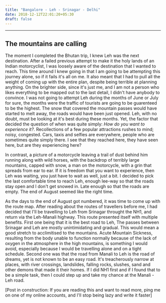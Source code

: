 ```yaml
---
title: "Bangalore - Leh - Srinagar - Delhi"
date: 2018-12-12T22:01:20+05:30
draft: false
---
```


---
## The mountains are calling

The moment I completed the Bhutan trip, I knew Leh was the next destination. After a failed previous attempt to make it the holy lands of an Indian motorcyclist, I was loosely aware of the destination that I wanted to reach. This time around I knew going in that I am going to be attempting this journey alone, so if it fails it's all on me. It also meant that I had to pull all the weight of coming up with the entire plan, despite being terrible at planning anything. On the brighter side, since it's just me, and I am not a person who likes everything to be mapped out to the last detail, I didn't have anybody to convince. I was not going to attempt Leh during the months of June or July for sure, the months were the traffic of tourists are going to be guarenteed to be the highest. The snow that covered the mountain passes would have started to melt away, the roads would have been just opened. Leh, with no doubt, must be looking at it's best during these months. Yet, the factor that decided the question of when was quite simply: *How do you want to experience it?*. Recollections of a few popular attractions rushes to mind; noisy, congested. Cars, taxis and selfies are everywhere, people who are sometimes quite simply there. I see that they reached here, they have seen here, but are they experiencing here?

In contrast, a picture of a motorcycle leaving a trail of dust behind him running along with wild horses, with the backdrop of terribly large mountains, capped with snow, a man on the motorcycle, with a grin that spreads from ear to ear. If it is freedom that you want to experience, then Leh was waiting, you just have to wait as well, just a bit. I decided to pick the last comfortable time to reach Leh, enough lee-way so that the roads stay open and I don't get snowed in. Late enough so that the roads are empty. The end of August seemed like the right time.

As the days to the end of August got numbered, it was time to come up with the route map. After reading about the routes of travellers before me, I had decided that I'll be travelling to Leh from Srinagar throught the NH1, and return via the Leh-Manali highway. This route presented itself with multiple benefits. First one being that it is the best road to Leh, The passes between Srinagar and Leh are mostly unintimidating and gradual. This would mean a good stretch to acclimitised to the mountains. Acute Mountain Sickness, resulting from the body unable to function normally because of the lack of oxygen in the atmosphere in the high mountains, is something I would avoid, especially because I would be travelling alone and on a tight schedule. Second one was that the road from Manali to Leh is the road of dreams, yet is not known to be an easy road. It's treacherously narrow at places, with river crossings, landslides, falling rocks, slushes, sand and other demons that made it their homes. If I did NH1 first and if I found that to be a simple task, then I could step up and take my chance at the Manali - Leh road.

[Post in construction: If you are reading this and want to read more, ping me on one of my online accounts, and I'll stop being lazy and write it faster]